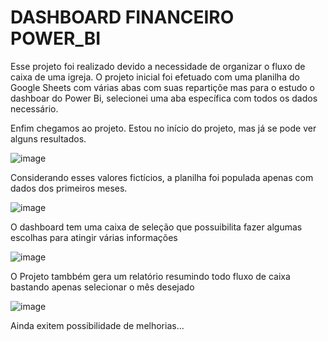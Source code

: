 # DASHBOARD FINANCEIRO POWER_BI

Esse projeto foi realizado devido a necessidade de organizar o fluxo de caixa de uma igreja.
O projeto inicial foi efetuado com uma planilha do Google Sheets com várias abas com suas repartiçõe
mas para o estudo o dashboar do Power Bi, selecionei uma aba específica  com todos os dados necessário.

Enfim chegamos ao projeto.
Estou no início do projeto, mas já se pode ver alguns resultados.


![image](https://github.com/alessandragalvaos/DASHBOAR_FINANCEIRO_POWER_BI/assets/156546129/281a7411-4502-4216-8b21-7a6c2fb07cd9)


Considerando esses valores fictícios, a planilha foi populada apenas com dados dos primeiros meses.


![image](https://github.com/alessandragalvaos/DASHBOAR_FINANCEIRO_POWER_BI/assets/156546129/ac78a731-a5fa-416f-85bb-211109a217fc)

O dashboard tem uma caixa de seleção que possuibilita fazer algumas escolhas para atingir várias informações

![image](https://github.com/alessandragalvaos/DASHBOAR_FINANCEIRO_POWER_BI/assets/156546129/47753922-1af5-4dc6-9e94-2d21e12fcb61)

O Projeto tambbém gera um relatório resumindo todo fluxo de caixa bastando apenas selecionar o mês desejado


![image](https://github.com/alessandragalvaos/DASHBOAR_FINANCEIRO_POWER_BI/assets/156546129/fc922004-df6a-46ee-824e-5bb7daec0752)

Ainda exitem possibilidade de melhorias... 
